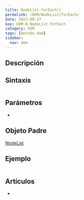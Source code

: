 ```yaml
---
title: NodeList.forEach()
permalink: /DOM/NodeList/forEach/
date: 2023-09-27
key: DOM.N.NodeList.forEach
category: DOM
tags: [metodo dom]
sidebar:
  nav: dom
---
```


## Descripción


## Sintaxis


```javascript

```


## Parámetros

- 

## Objeto Padre


[NodeList](https://www.w3api.com/DOM/NodeList/)


## Ejemplo


```javascript

```


## Artículos

- 
